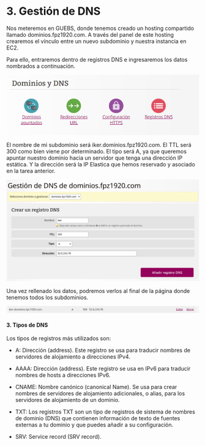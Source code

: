 # 3. Gestión de DNS

Nos meteremos en GUEBS, donde tenemos creado un hosting compartido llamado dominios.fpz1920.com. A través del panel de este hosting crearemos el vínculo entre un nuevo subdominio y nuestra instancia en EC2. 

Para ello, entraremos dentro de registros DNS e ingresaremos los datos nombrados a continuación.

![](images/tarea-3/gestion_dns_1.PNG)

El nombre de mi subdominio será iker.dominios.fpz1920.com. El TTL será 300 como bien viene por determinado. El tipo será A, ya que queremos apuntar nuestro dominio hacia un servidor que tenga una dirección IP estática. Y la dirección será la IP Elastica que hemos reservado y asociado en la tarea anterior.

![](images/tarea-3/gestion_dns_2.PNG)

Una vez rellenado los datos, podremos verlos al final de la página donde tenemos todos los subdominios.

![](images/tarea-3/gestion_dns_3.PNG)

#### 3. Tipos de DNS

Los tipos de registros más utilizados son:

- A: Dirección (address). Este registro se usa para traducir nombres de servidores de alojamiento a direcciones IPv4.

- AAAA: Dirección (address). Este registro se usa en IPv6 para traducir nombres de hosts a direcciones IPv6.

- CNAME: Nombre canónico (canonical Name). Se usa para crear nombres de servidores de alojamiento adicionales, o alias, para los servidores de alojamiento de un dominio.

- TXT: Los registros TXT son un tipo de registros de sistema de nombres de dominio (DNS) que contienen información de texto de fuentes externas a tu dominio y que puedes añadir a su configuración.

- SRV: Service record (SRV record).








